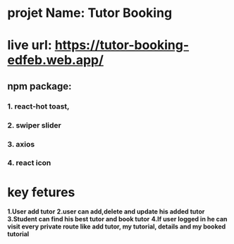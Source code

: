 # projet Name: Tutor Booking
# live url: https://tutor-booking-edfeb.web.app/

## npm package: 
### 1. react-hot toast, 
### 2. swiper slider
### 3. axios
### 4. react icon

# key fetures
**1.User add tutor**
**2.user can add,delete and update his added tutor**
**3.Student can find his best tutor and book tutor**
**4.If user logged in he can visit every private route like add tutor, my tutorial, details and my booked tutorial**
